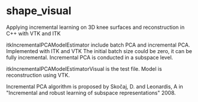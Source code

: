 # shape_visual

Applying incremental learning on 3D knee surfaces and reconstruction in C++ with VTK and ITK

itkIncrementalPCAModelEstimator include batch PCA and incremental PCA.
Implemented with ITK and VTK
The initial batch size could be zero, it can be fully incremental.
Incremental PCA is conducted in a subspace level.

itkIncrementalPCAModelEstimatorVisual is the test file.
Model is reconstruction using VTK.

Incremental PCA algorithm is proposed by Skočaj, D. and Leonardis, A in "Incremental and robust learning of subspace representations" 2008.

